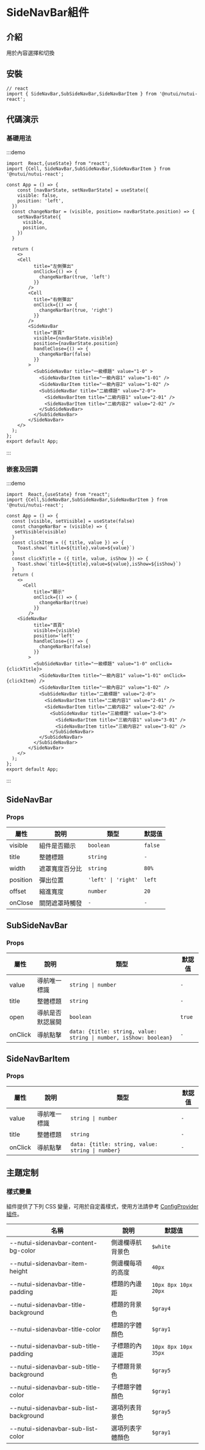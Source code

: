# SideNavBar組件

## 介紹

用於內容選擇和切換

## 安裝
```tsx
// react
import { SideNavBar,SubSideNavBar,SideNavBarItem } from '@nutui/nutui-react';
```

## 代碼演示

### 基礎用法

:::demo

```tsx
import  React,{useState} from "react";
import {Cell, SideNavBar,SubSideNavBar,SideNavBarItem } from '@nutui/nutui-react';

const App = () => {
    const [navBarState, setNavBarState] = useState({
    visible: false,
    position: 'left',
  })
  const changeNarBar = (visible, position= navBarState.position) => {
    setNavBarState({
      visible,
      position,
    })
  }
 
  return ( 
    <>   
    <Cell
          title="左側彈出"
          onClick={() => {
            changeNarBar(true, 'left')
          }}
        />
        <Cell
          title="右側彈出"
          onClick={() => {
            changeNarBar(true, 'right')
          }}
        />
        <SideNavBar
          title="首頁"
          visible={navBarState.visible}
          position={navBarState.position}
          handleClose={() => {
            changeNarBar(false)
          }}
        >
          <SubSideNavBar title="一級標題" value="1-0" >
            <SideNavBarItem title="一級內容1" value="1-01" />
            <SideNavBarItem title="一級內容2" value="1-02" />
            <SubSideNavBar title="二級標題" value="2-0">
              <SideNavBarItem title="二級内容1" value="2-01" />
              <SideNavBarItem title="二級内容2" value="2-02" />
            </SubSideNavBar>
          </SubSideNavBar>
        </SideNavBar>
    </>
  );
};  
export default App;

```

:::

### 嵌套及回調

:::demo

```tsx
import  React,{useState} from "react";
import {Cell,SideNavBar,SubSideNavBar,SideNavBarItem } from '@nutui/nutui-react';

const App = () => {
  const [visible, setVisible] = useState(false)
  const changeNarBar = (visible) => {
   setVisible(visible)
  }
  const clickItem = ({ title, value }) => {
    Toast.show(`title=${title},value=${value}`)
  }
  const clickTitle = ({ title, value, isShow }) => {
    Toast.show(`title=${title},value=${value},isShow=${isShow}`)
  }
  return ( 
    <>  
      <Cell
          title="顯示"
          onClick={() => {
            changeNarBar(true)
          }}
        /> 
    <SideNavBar
          title="首頁"
          visible={visible}
          position='left'
          handleClose={() => {
            changeNarBar(false)
          }}
        >
          <SubSideNavBar title="一級標題" value="1-0" onClick={clickTitle}>
            <SideNavBarItem title="一級內容1" value="1-01" onClick={clickItem} />
            <SideNavBarItem title="一級內容2" value="1-02" />
            <SubSideNavBar title="二級標題" value="2-0">
              <SideNavBarItem title="二級内容1" value="2-01" />
              <SideNavBarItem title="二級内容2" value="2-02" />
                <SubSideNavBar title="三級標題" value="3-0">
                  <SideNavBarItem title="三級内容1" value="3-01" />
                  <SideNavBarItem title="三級内容2" value="3-02" />
                </SubSideNavBar>
            </SubSideNavBar>
          </SubSideNavBar>
        </SideNavBar>
    </>
  );
};  
export default App;

```

:::

## SideNavBar

### Props

| 屬性 | 說明 | 類型 | 默認值 |
| --- | --- | --- | --- |
| visible | 組件是否顯示 | `boolean` | `false` |
| title | 整體標題 | `string` | `-` |
| width | 遮罩寬度百分比 | `string` | `80%` |
| position | 彈出位置 | `'left' \| 'right'` | `left` |
| offset | 縮進寬度 | `number` | `20` |
| onClose | 關閉遮罩時觸發 | `-` | `-` |

## SubSideNavBar

### Props

| 屬性 | 說明 | 類型 | 默認值 |
| --- | --- | --- | --- |
| value | 導航唯一標識 | `string \| number` | `-` |
| title | 整體標題 | `string` | `-` |
| open | 導航是否默認展開 | `boolean` | `true` |
| onClick | 導航點擊 | `data: {title: string, value: string \| number, isShow: boolean}` | `-` |

## SideNavBarItem

### Props

| 屬性 | 說明 | 類型 | 默認值 |
| --- | --- | --- | --- |
| value | 導航唯一標識 | `string \| number` | `-` |
| title | 整體標題 | `string` | `-` |
| onClick | 導航點擊 | `data: {title: string, value: string \| number}` | `-` |

## 主題定制

### 樣式變量

組件提供了下列 CSS 變量，可用於自定義樣式，使用方法請參考 [ConfigProvider 組件](#/zh-CN/component/configprovider)。

| 名稱 | 說明 | 默認值 |
| --- | --- | --- |
| \--nutui-sidenavbar-content-bg-color | 側邊欄導航背景色 | `$white` |
| \--nutui-sidenavbar-item-height | 側邊欄每項的高度 | `40px` |
| \--nutui-sidenavbar-title-padding | 標題的內邊距 | `10px 8px 10px 20px` |
| \--nutui-sidenavbar-title-background | 標題的背景色 | `$gray4` |
| \--nutui-sidenavbar-title-color | 標題的字體顏色 | `$gray1` |
| \--nutui-sidenavbar-sub-title-padding | 子標題的內邊距 | `10px 8px 10px 35px` |
| \--nutui-sidenavbar-sub-title-background | 子標題背景色 | `$gray5` |
| \--nutui-sidenavbar-sub-title-color | 子標題字體顏色 | `$gray1` |
| \--nutui-sidenavbar-sub-list-background | 選項列表背景色 | `$gray5` |
| \--nutui-sidenavbar-sub-list-color | 選項列表字體顏色 | `$gray1` |